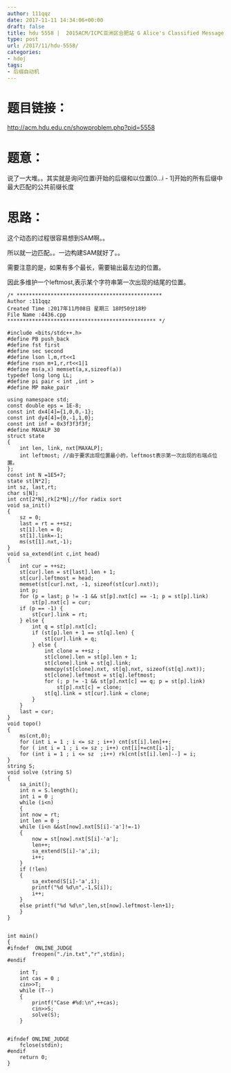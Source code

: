 ```yaml
---
author: 111qqz
date: 2017-11-11 14:34:06+00:00
draft: false
title: hdu 5558 |  2015ACM/ICPC亚洲区合肥站 G Alice's Classified Message (后缀自动机)
type: post
url: /2017/11/hdu-5558/
categories:
- hdoj
tags:
- 后缀自动机
---
```


# 题目链接：



http://acm.hdu.edu.cn/showproblem.php?pid=5558



# 题意：



说了一大堆。。其实就是询问位置i开始的后缀和以位置[0...i - 1]开始的所有后缀中最大匹配的公共前缀长度



# 思路：



这个动态的过程很容易想到SAM啊。。

所以就一边匹配。。一边构建SAM就好了。。

需要注意的是，如果有多个最长，需要输出最左边的位置。

因此多维护一个leftmost,表示某个字符串第一次出现的结尾的位置。




    
    /* ***********************************************
    Author :111qqz
    Created Time :2017年11月08日 星期三 18时50分18秒
    File Name :4436.cpp
    ************************************************ */
    
    #include <bits/stdc++.h>
    #define PB push_back
    #define fst first
    #define sec second
    #define lson l,m,rt<<1
    #define rson m+1,r,rt<<1|1
    #define ms(a,x) memset(a,x,sizeof(a))
    typedef long long LL;
    #define pi pair < int ,int >
    #define MP make_pair
    
    using namespace std;
    const double eps = 1E-8;
    const int dx4[4]={1,0,0,-1};
    const int dy4[4]={0,-1,1,0};
    const int inf = 0x3f3f3f3f;
    #define MAXALP 30
    struct state
    {
        int len, link, nxt[MAXALP];
        int leftmost; //由于要求出现位置最小的，leftmost表示第一次出现的右端点位置。
    };
    const int N =1E5+7;
    state st[N*2];
    int sz, last,rt;
    char s[N];
    int cnt[2*N],rk[2*N];//for radix sort
    void sa_init()
    {
        sz = 0;
        last = rt = ++sz;
        st[1].len = 0;
        st[1].link=-1;
        ms(st[1].nxt,-1);
    }
    void sa_extend(int c,int head)
    {
        int cur = ++sz;
        st[cur].len = st[last].len + 1;
        st[cur].leftmost = head;
        memset(st[cur].nxt, -1, sizeof(st[cur].nxt));
        int p;
        for (p = last; p != -1 && st[p].nxt[c] == -1; p = st[p].link)
            st[p].nxt[c] = cur;
        if (p == -1) {
            st[cur].link = rt;
        } else {
            int q = st[p].nxt[c];
            if (st[p].len + 1 == st[q].len) {
                st[cur].link = q;
            } else {
                int clone = ++sz ;
                st[clone].len = st[p].len + 1;
                st[clone].link = st[q].link;
                memcpy(st[clone].nxt, st[q].nxt, sizeof(st[q].nxt));
                st[clone].leftmost = st[q].leftmost;
                for (; p != -1 && st[p].nxt[c] == q; p = st[p].link)
                    st[p].nxt[c] = clone;
                st[q].link = st[cur].link = clone;
            }
        }
        last = cur;
    }
    void topo()
    {
        ms(cnt,0); 
        for (int i = 1 ; i <= sz ; i++) cnt[st[i].len]++;
        for ( int i = 1 ; i <= sz ; i++) cnt[i]+=cnt[i-1];
        for (int i = 1 ; i <= sz  ;i++) rk[cnt[st[i].len]--] = i;
    }
    string S;
    void solve (string S)
    {
        sa_init();
        int n = S.length();
        int i = 0 ;
        while (i<n)
        {
        int now = rt;
        int len = 0 ;
        while (i<n &&st[now].nxt[S[i]-'a']!=-1)
        {
            now = st[now].nxt[S[i]-'a'];
            len++;
            sa_extend(S[i]-'a',i);
            i++;
        }
        if (!len)
        {
            sa_extend(S[i]-'a',i);
            printf("%d %d\n",-1,S[i]);
            i++;
        }
        else printf("%d %d\n",len,st[now].leftmost-len+1);
        }
    }
    
    
    int main()
    {
    #ifndef  ONLINE_JUDGE 
            freopen("./in.txt","r",stdin);
    #endif
    
        int T;
        int cas = 0 ;
        cin>>T;
        while (T--)
        {
            printf("Case #%d:\n",++cas);
            cin>>S;
            solve(S);
        }
    
    
    #ifndef ONLINE_JUDGE  
        fclose(stdin);
    #endif
        return 0;
    }
    
    








